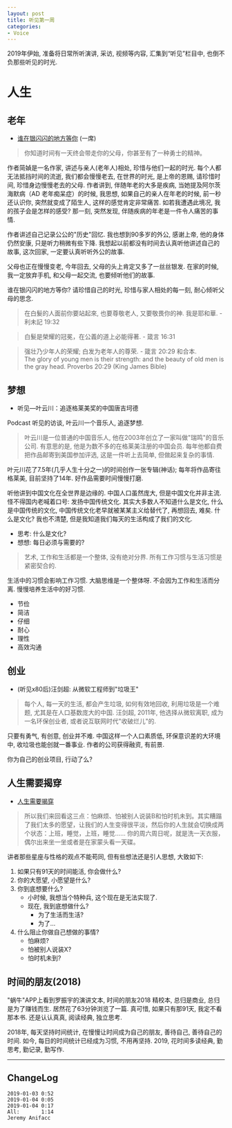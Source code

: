 ```yaml
---
layout: post
title: 听见第一周
categories:
- Voice
---
```

2019年伊始, 准备将日常所听演讲, 采访, 视频等内容, 汇集到“听见”栏目中, 也倒不负那些听见的时光.

# 人生

## 老年

- [谁在银闪闪的地方等你](https://www.yixi.tv/speech/352) (一席)

> 你知道时间有一天终会带走你的父母，你甚至有了一种勇士的精神。 

作者简媜是一名作家, 讲述与亲人(老年人)相处, 珍惜与他们一起的时光. 每个人都无法抵挡时间的流逝, 我们都会慢慢老去, 在世界的时光, 是上帝的恩赐, 请珍惜时间, 珍惜身边慢慢老去的父母. 作者讲到, 伴随年老的大多是疾病, 当她提及阿尔茨海默病（AD 老年痴呆症）的时候, 我思想, 如果自己的亲人在年老的时候, 前一秒还认识你, 突然就变成了陌生人, 这样的感觉肯定非常痛苦. 如若我遭遇此境况, 我的孩子会是怎样的感受? 那一刻, 突然发现, 伴随疾病的年老是一件令人痛苦的事情. 

作者讲述自己记录公公的"历史"回忆. 我也想到90多岁的外公, 感谢上帝, 他的身体仍然安康, 只是听力稍微有些下降. 我想起以前都没有时间去认真听他讲述自己的故事, 这次回家, 一定要认真听听外公的故事.

父母也正在慢慢变老, 今年回去, 父母的头上肯定又多了一丝丝银发. 在家的时候, 我一定放弃手机, 和父母一起交流, 也要倾听他们的故事.

谁在银闪闪的地方等你? 请珍惜自己的时光, 珍惜与家人相处的每一刻, 耐心倾听父母的思念.

> 在白髮的人面前你要站起來, 也要尊敬老人, 又要敬畏你的神. 我是耶和華. - 利未記 19:32

> 白髮是榮耀的冠冕，在公義的道上必能得著. - 箴言 16:31

> 强壮乃少年人的荣耀; 白发为老年人的尊荣. - 箴言 20:29 和合本.   
> The glory of young men is their strength: and the beauty of old men is the gray head. Proverbs 20:29 (King James Bible) 

## 梦想

- 听见—叶云川：追逐格莱美奖的中国唐吉坷德

Podcast 听见的访谈, 叶云川一个音乐人, 追逐梦想.

> 叶云川是一位普通的中国音乐人, 他在2003年创立了一家叫做"瑞鸣"的音乐公司. 有意思的是, 他是为数不多的在格莱美注册的中国会员. 每年他都自费把作品邮寄到美国参加评选, 这是一件听上去简单, 但做起来复杂的事情.

叶元川花了7.5年(几乎人生十分之一)的时间创作一张专辑(神话); 每年将作品寄往格莱美, 目前坚持了14年. 好作品需要时间慢慢打磨.

听他讲到中国文化在全世界是边缘的. 中国人口虽然庞大, 但是中国文化并非主流.怪不得国内老喊着口号: 发扬中国传统文化. 其实大多数人不知道什么是文化, 什么是中国传统的文化, 中国传统文化老早就被某某主义给替代了, 再想回去, 难矣. 什么是文化? 我也不清楚, 但是我知道我们每天的生活构成了我们的文化.

- 思考: 什么是文化? 
- 想想: 每日必须与需要的?

> 艺术, 工作和生活都是一个整体, 没有绝对分界. 所有工作习惯与生活习惯是紧密契合的.

生活中的习惯会影响工作习惯. 大脑思维是一个整体呀. 不会因为工作和生活而分离. 慢慢培养生活中的好习惯.

- 节俭
- 简洁
- 仔细
- 耐心
- 理性
- 高效沟通

## 创业

- (听见x80后)汪剑超: 从微软工程师到"垃圾王"

> 每个人, 每一天的生活, 都会产生垃圾, 如何有效地回收, 利用垃圾是一个难题, 尤其是在人口基数庞大的中国. 汪剑超, 2011年, 他选择从微软离职, 成为一名环保创业者, 或者说互联网时代"收破烂儿"的.

只要有勇气, 有创意, 创业并不难. 中国这样一个人口素质低, 环保意识差的大环境中, 收垃圾也能创就一番事业. 作者的公司获得融资, 有前景.

你为自己的创业项目, 行动了么?

## 人生需要揭穿

- [人生需要揭穿](https://www.yixi.tv/speech/84)

> 所以我们来回看这三点：怕麻烦、怕被别人说装B和怕时机未到。其实糟蹋了我们太多的愿望，让我们的人生变得很平淡，然后你的人生就会切换成两个状态：上班，睡觉，上班，睡觉…… 你的周六周日呢，就是洗一天衣服，偶尔出来坐一坐或者是在家蒙头看一天碟。 

讲者那些星座与性格的观点不能苟同, 但有些想法还是引人思想, 大致如下:

1. 如果只有91天的时间能活, 你会做什么?
2. 你的大愿望, 小愿望是什么?
3. 你到底想要什么?
    - 小时候, 我想当个特种兵, 这个现在是无法实现了.
    - 现在, 我到底想做什么?
        - 为了生活而生活?
        - 为了...
4. 什么阻止你做自己想做的事情?
    - 怕麻烦?
    - 怕被别人说装X?
    - 怕时机未到?

## 时间的朋友(2018)

"蜗牛"APP上看到罗振宇的演讲文本, 时间的朋友2018 精校本, 总归是商业, 总归是为了赚钱而生. 居然花了63分钟浏览了一篇. 真可惜, 如果只有那91天, 我定不看那本书. 还是认认真真, 阅读经典, 独立思考. 

2018年, 每天坚持时间统计, 在慢慢让时间成为自己的朋友, 善待自己, 善待自己的时间. 
如今, 每日的时间统计已经成为习惯, 不用再坚持. 2019, 花时间多读经典, 勤思考, 勤记录, 勤写作.

---

## ChangeLog

```
2019-01-03 0:52
2019-01-04 0:05 
2019-01-04 0:17 
All:       1:14
Jeremy Anifacc
```
